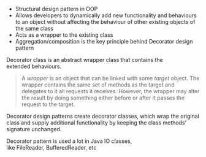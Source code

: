- Structural design pattern in OOP
- Allows developers to dynamically add new functionality and behaviours to an object without affecting the behaviour of other existing objects of the same class
- Acts as a wrapper to the existing class
- Aggregation/composition is the key principle behind Decorator design pattern

Decorator class is an abstract wrapper class that contains the extended behaviours.

>A _wrapper_ is an object that can be linked with some _target_ object. The wrapper contains the same set of methods as the target and delegates to it all requests it receives. However, the wrapper may alter the result by doing something either before or after it passes the request to the target.


Decorator design patterns create decorator classes, which wrap the original class and supply additional functionality by keeping the class methods’ signature unchanged.

Decorator pattern is used a lot in Java IO classes, like FileReader, BufferedReader, etc

